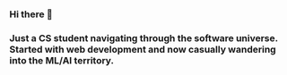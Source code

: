 ### Hi there 👋
### Just a CS student navigating through the software universe. Started with web development and now casually wandering into the ML/AI territory. 

